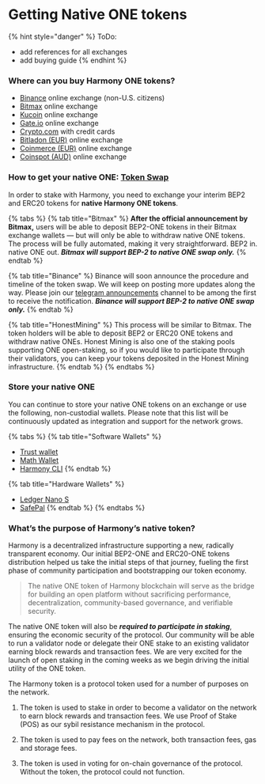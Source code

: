 # Getting Native ONE tokens

{% hint style="danger" %}
ToDo:

* add references for all exchanges
* add buying guide
{% endhint %}

### Where can you buy Harmony ONE tokens?

* ​[Binance](https://harmony.one/binance) online exchange \(non-U.S. citizens\)
* ​[Bitmax](https://bitmax.io/#/home) online exchange
* ​[Kucoin](https://www.kucoin.com/) online exchange
* ​[Gate.io](https://www.gate.io/) online exchange
* ​[Crypto.com](https://harmony.one/card) with credit cards
* ​[Bitladon \(EUR\)](https://www.bitladon.com/coins) online exchange
* ​[Coinmerce \(EUR\)](https://coinmerce.io/uk/buy/one/) online exchange
* ​[Coinspot \(AUD\)](https://twitter.com/coinspotau/status/1145869420151001088?s=20) online exchange

### How to get your native ONE: [Token Swap](https://medium.com/harmony-one/harmony-token-swap-launching-the-native-one-token-8e358e96be32)

In order to stake with Harmony, you need to exchange your interim BEP2 and ERC20 tokens for **native Harmony ONE tokens**. 

{% tabs %}
{% tab title="Bitmax" %}
**After the official announcement by Bitmax,** users will be able to deposit BEP2-ONE tokens in their Bitmax exchange wallets — but will only be able to withdraw native ONE tokens. The process will be fully automated, making it very straightforward. BEP2 in. native ONE out. _**Bitmax will support BEP-2 to native ONE swap only.**_
{% endtab %}

{% tab title="Binance" %}
Binance will soon announce the procedure and timeline of the token swap. We will keep on posting more updates along the way. Please join our [telegram announcements](https://t.me/harmony_announcements) channel to be among the first to receive the notification. _**Binance will support BEP-2 to native ONE swap only.**_
{% endtab %}

{% tab title="HonestMining" %}
This process will be similar to Bitmax. The token holders will be able to deposit BEP2 or ERC20 ONE tokens and withdraw native ONEs. Honest Mining is also one of the staking pools supporting ONE open-staking, so if you would like to participate through their validators, you can keep your tokens deposited in the Honest Mining infrastructure.
{% endtab %}
{% endtabs %}

### Store your native ONE

You can continue to store your native ONE tokens on an exchange or use the following, non-custodial wallets. Please note that this list will be continuously updated as integration and support for the network grows.

{% tabs %}
{% tab title="Software Wallets" %}
* [Trust wallet](../overview/trustwallet.md)
* [Math Wallet](../overview/mathwallet/)
* [Harmony CLI](../overview/ledger/harmony-cli/)
{% endtab %}

{% tab title="Hardware Wallets" %}
* [Ledger Nano S](../overview/ledger/#ledger-nano-s)
* [SafePal](../overview/safepal/)
{% endtab %}
{% endtabs %}

### **What’s the purpose of Harmony’s native token?**

Harmony is a decentralized infrastructure supporting a new, radically transparent economy. Our initial BEP2-ONE and ERC20-ONE tokens distribution helped us take the initial steps of that journey, fueling the first phase of community participation and bootstrapping our token economy.

> The native ONE token of Harmony blockchain will serve as the bridge for building an open platform without sacrificing performance, decentralization, community-based governance, and verifiable security.

The native ONE token will also be _**required to participate in staking**_, ensuring the economic security of the protocol. Our community will be able to run a validator node or delegate their ONE stake to an existing validator earning block rewards and transaction fees. We are very excited for the launch of open staking in the coming weeks as we begin driving the initial utility of the ONE token.

The Harmony token is a protocol token used for a number of purposes on the network.

1. The token is used to stake in order to become a validator on the network to earn block rewards and transaction fees. We use Proof of Stake \(POS\) as our sybil resistance mechanism in the protocol.

2. The token is used to pay fees on the network, both transaction fees, gas and storage fees.

3. The token is used in voting for on-chain governance of the protocol. Without the token, the protocol could not function.



